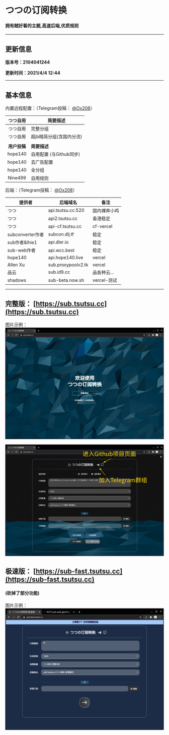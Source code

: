 # つつの订阅转换

#### 拥有贼好看的主题,高速后端,优质规则

------

## 更新信息

**版本号：2104041244**

**更新时间：2021/4/4 12:44**

------

## 基本信息

内置远程配置：（Telegram投稿： [@Ox208](https://t.me/Ox208)）

|   つつ自用   | 简要描述                 |
| :----------: | ------------------------ |
|   つつ自用   | 完整分组                 |
|   つつ自用   | 超jb精简分组(含国内分流) |
|              |                          |
| **用户投稿** | **简要描述**             |
|   hope140    | 自用配置 (与Github同步)  |
|   hope140    | 去广告配置               |
|   hope140    | 全分组                   |
|   Nine499    | 自用规则                 |

后端：（Telegram投稿： [@Ox208](https://t.me/Ox208)）

| 提供者           | 后端域名           | 备注         |
| ---------------- | ------------------ | ------------ |
| つつ             | api.tsutsu.cc:520  | 国内裸奔小鸡 |
| つつ             | api2.tsutsu.cc     | 香港稳定     |
| つつ             | api-cf.tsutsu.cc   | cf-vercel    |
| subconverter作者 | subcon.dlj.tf      | 稳定         |
| sub作者&lhie1    | api.dler.io        | 稳定         |
| sub-web作者      | api.wcc.best       | 稳定         |
| hope140          | api.hope140.live   | vercel       |
| Allen Xu         | sub.proxypoolv2.tk | vercel       |
| 品云             | sub.id9.cc         | 品各种云...  |
| shadows          | sub-beta.now.sh    | vercel-测试  |

------

## 完整版： [https://sub.tsutsu.cc](https://sub.tsutsu.cc) 

图片示例：![1](./README_file/1.png)

![2](./README_file/2.png)

## 极速版： [https://sub-fast.tsutsu.cc](https://sub-fast.tsutsu.cc) 

#### (砍掉了部分功能)

图片示例：![3](./README_file/fast.png)